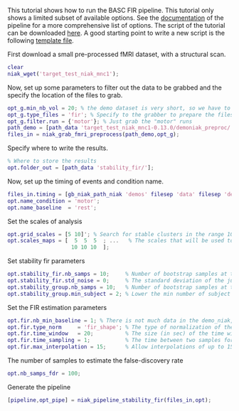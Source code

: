 This tutorial shows how to run the BASC FIR pipeline. This tutorial only shows a limited subset of available options. See the [documentation](http://niak.simexp-lab.org/pipe_basc_fir.html) of the pipeline for a more comprehensive list of options. The script of the tutorial can be downloaded [here](https://raw.githubusercontent.com/SIMEXP/niak_tutorials/master/region_growing/niak_tutorial_basc_fir.m). A good starting point to write a new script is the following [template file](https://github.com/SIMEXP/niak/blob/master/template/niak_template_basc_fir.m).

First download a small pre-processed fMRI dataset, with a structural scan.

```matlab
clear
niak_wget('target_test_niak_mnc1');
```

Now, set up some parameters to filter out the data to be grabbed and the specify the location of the files to grab.

```matlab
opt_g.min_nb_vol = 20; % the demo dataset is very short, so we have to lower considerably the minimum acceptable number of volumes per run
opt_g.type_files = 'fir'; % Specify to the grabber to prepare the files for the stability FIR pipeline
opt_g.filter.run = {'motor'}; % Just grab the "motor" runs
path_demo = [path_data 'target_test_niak_mnc1-0.13.0/demoniak_preproc/']
files_in = niak_grab_fmri_preprocess(path_demo,opt_g);
```

Specify where to write the results.
```matlab
% Where to store the results
opt.folder_out = [path_data 'stability_fir/'];
```

Now, set up the timing of events and condition name.
```matlab
files_in.timing = [gb_niak_path_niak 'demos' filesep 'data' filesep 'demoniak_events.csv'];
opt.name_condition = 'motor';
opt.name_baseline  = 'rest';
```

Set the scales of analysis
```matlab
opt.grid_scales = [5 10]'; % Search for stable clusters in the range 10 to 500
opt.scales_maps = [  5  5  5  ; ...   % The scales that will be used to generate the maps of brain clusters and stability.
                    10 10 10  ];
```
Set stability fir parameters
```matlab
opt.stability_fir.nb_samps = 10;     % Number of bootstrap samples at the individual level. 100: the CI on indidividual stability is +/-0.1
opt.stability_fir.std_noise = 0;     % The standard deviation of the judo noise. The value 0 will not use judo noise.
opt.stability_group.nb_samps = 10;   % Number of bootstrap samples at the group level. 500: the CI on group stability is +/-0.05
opt.stability_group.min_subject = 2; % Lower the min number of subject ... there are only two subjects in the demo_niak.
```
Set the FIR estimation parameters
```matlab
opt.fir.nb_min_baseline = 1; % There is not much data in the demo_niak, so don't set a minimum on the number of points used to estimate the baseline
opt.fir.type_norm     = 'fir_shape'; % The type of normalization of the FIR. Only "fir_shape" is available (starts at zero, unit sum-of-squares)
opt.fir.time_window   = 20;          % The size (in sec) of the time window to evaluate the response
opt.fir.time_sampling = 1;           % The time between two samples for the estimated response. Do not go below 1/2 TR unless there is a very large number of trials.
opt.fir.max_interpolation = 15;      % Allow interpolations of up to 15 seconds to cover for scrubbing. That's because the small demo dataset has hardly any usable time window ...
```
The number of samples to estimate the false-discovery rate
```matlab
opt.nb_samps_fdr = 100;
```
Generate the pipeline
```matlab
[pipeline,opt_pipe] = niak_pipeline_stability_fir(files_in,opt);
```
